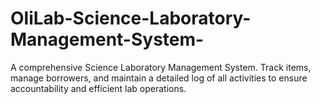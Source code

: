 # OliLab-Science-Laboratory-Management-System-
A comprehensive Science Laboratory Management System. Track items, manage borrowers, and maintain a detailed log of all activities to ensure accountability and efficient lab operations.
